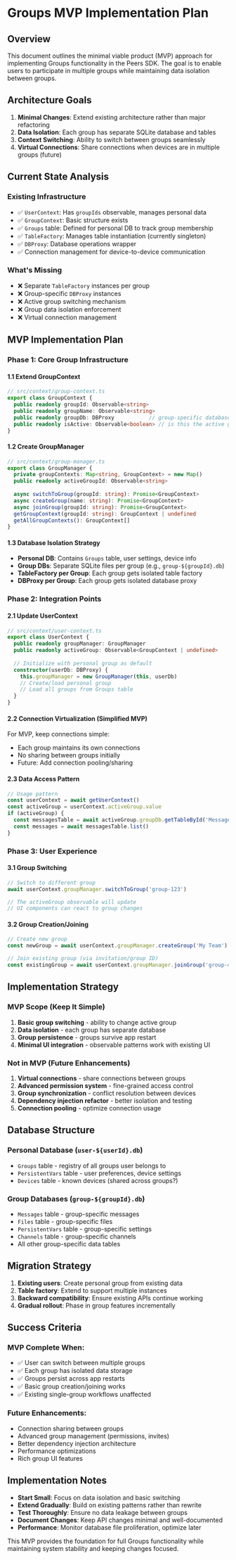 # Groups MVP Implementation Plan

## Overview

This document outlines the minimal viable product (MVP) approach for implementing Groups functionality in the Peers SDK. The goal is to enable users to participate in multiple groups while maintaining data isolation between groups.

## Architecture Goals

1. **Minimal Changes**: Extend existing architecture rather than major refactoring
2. **Data Isolation**: Each group has separate SQLite database and tables
3. **Context Switching**: Ability to switch between groups seamlessly
4. **Virtual Connections**: Share connections when devices are in multiple groups (future)

## Current State Analysis

### Existing Infrastructure
- ✅ `UserContext`: Has `groupIds` observable, manages personal data
- ✅ `GroupContext`: Basic structure exists
- ✅ `Groups` table: Defined for personal DB to track group membership
- ✅ `TableFactory`: Manages table instantiation (currently singleton)
- ✅ `DBProxy`: Database operations wrapper
- ✅ Connection management for device-to-device communication

### What's Missing
- ❌ Separate `TableFactory` instances per group
- ❌ Group-specific `DBProxy` instances 
- ❌ Active group switching mechanism
- ❌ Group data isolation enforcement
- ❌ Virtual connection management

## MVP Implementation Plan

### Phase 1: Core Group Infrastructure

#### 1.1 Extend GroupContext
```typescript
// src/context/group-context.ts
export class GroupContext {
  public readonly groupId: Observable<string>
  public readonly groupName: Observable<string>
  public readonly groupDb: DBProxy           // group-specific database
  public readonly isActive: Observable<boolean> // is this the active group?
}
```

#### 1.2 Create GroupManager
```typescript
// src/context/group-manager.ts
export class GroupManager {
  private groupContexts: Map<string, GroupContext> = new Map()
  public readonly activeGroupId: Observable<string>
  
  async switchToGroup(groupId: string): Promise<GroupContext>
  async createGroup(name: string): Promise<GroupContext>
  async joinGroup(groupId: string): Promise<GroupContext>
  getGroupContext(groupId: string): GroupContext | undefined
  getAllGroupContexts(): GroupContext[]
}
```

#### 1.3 Database Isolation Strategy
- **Personal DB**: Contains `Groups` table, user settings, device info
- **Group DBs**: Separate SQLite files per group (e.g., `group-${groupId}.db`)
- **TableFactory per Group**: Each group gets isolated table factory
- **DBProxy per Group**: Each group gets isolated database proxy

### Phase 2: Integration Points

#### 2.1 Update UserContext
```typescript
// src/context/user-context.ts
export class UserContext {
  public readonly groupManager: GroupManager
  public readonly activeGroup: Observable<GroupContext | undefined>
  
  // Initialize with personal group as default
  constructor(userDb: DBProxy) {
    this.groupManager = new GroupManager(this, userDb)
    // Create/load personal group
    // Load all groups from Groups table
  }
}
```

#### 2.2 Connection Virtualization (Simplified MVP)
For MVP, keep connections simple:
- Each group maintains its own connections 
- No sharing between groups initially
- Future: Add connection pooling/sharing

#### 2.3 Data Access Pattern
```typescript
// Usage pattern
const userContext = await getUserContext()
const activeGroup = userContext.activeGroup.value
if (activeGroup) {
  const messagesTable = await activeGroup.groupDb.getTableById('Messages')
  const messages = await messagesTable.list()
}
```

### Phase 3: User Experience

#### 3.1 Group Switching
```typescript
// Switch to different group
await userContext.groupManager.switchToGroup('group-123')

// The activeGroup observable will update
// UI components can react to group changes
```

#### 3.2 Group Creation/Joining
```typescript
// Create new group
const newGroup = await userContext.groupManager.createGroup('My Team')

// Join existing group (via invitation/group ID)
const existingGroup = await userContext.groupManager.joinGroup('group-456')
```

## Implementation Strategy

### MVP Scope (Keep It Simple)
1. **Basic group switching** - ability to change active group
2. **Data isolation** - each group has separate database
3. **Group persistence** - groups survive app restart
4. **Minimal UI integration** - observable patterns work with existing UI

### Not in MVP (Future Enhancements)
1. **Virtual connections** - share connections between groups
2. **Advanced permission system** - fine-grained access control  
3. **Group synchronization** - conflict resolution between devices
4. **Dependency injection refactor** - better isolation and testing
5. **Connection pooling** - optimize connection usage

## Database Structure

### Personal Database (`user-${userId}.db`)
- `Groups` table - registry of all groups user belongs to
- `PersistentVars` table - user preferences, device settings
- `Devices` table - known devices (shared across groups?)

### Group Databases (`group-${groupId}.db`)
- `Messages` table - group-specific messages
- `Files` table - group-specific files  
- `PersistentVars` table - group-specific settings
- `Channels` table - group-specific channels
- All other group-specific data tables

## Migration Strategy

1. **Existing users**: Create personal group from existing data
2. **Table factory**: Extend to support multiple instances
3. **Backward compatibility**: Ensure existing APIs continue working
4. **Gradual rollout**: Phase in group features incrementally

## Success Criteria

### MVP Complete When:
- ✅ User can switch between multiple groups
- ✅ Each group has isolated data storage
- ✅ Groups persist across app restarts  
- ✅ Basic group creation/joining works
- ✅ Existing single-group workflows unaffected

### Future Enhancements:
- Connection sharing between groups
- Advanced group management (permissions, invites)
- Better dependency injection architecture
- Performance optimizations
- Rich group UI features

## Implementation Notes

- **Start Small**: Focus on data isolation and basic switching
- **Extend Gradually**: Build on existing patterns rather than rewrite
- **Test Thoroughly**: Ensure no data leakage between groups
- **Document Changes**: Keep API changes minimal and well-documented
- **Performance**: Monitor database file proliferation, optimize later

This MVP provides the foundation for full Groups functionality while maintaining system stability and keeping changes focused.